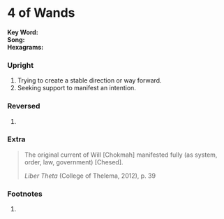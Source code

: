 # 4 of Wands

**Key Word:**   
**Song:**   
**Hexagrams:** 



### Upright

1) Trying to create a stable direction or way forward.
2) Seeking support to manifest an intention.



### Reversed

1) 



### Extra

>The original current of Will [Chokmah] manifested fully (as system, order, law, government) [Chesed].
>
>*Liber Theta* (College of Thelema, 2012), p. 39



### Footnotes

1. 


